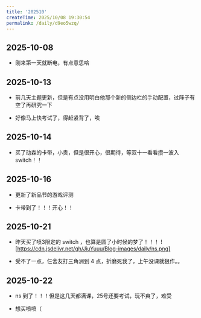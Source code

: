 ```yaml
---
title: '202510'
createTime: 2025/10/08 19:30:54
permalink: /daily/d9eo5wzq/
---
```


## 2025-10-08

- 刚来第一天就断电，有点意思哈

## 2025-10-13

- 前几天主题更新，但是有点没用明白他那个新的侧边栏的手动配置，过阵子有空了再研究一下

- 好像马上快考试了，得赶紧背了，唉

## 2025-10-14

- 买了动森的卡带，小贵，但是很开心，很期待，等双十一看看攒一波入switch！！

## 2025-10-16

- 更新了新品节的游戏评测

- 卡带到了！！！开心！！

## 2025-10-21

- 昨天买了喷3限定的 switch ，也算是圆了小时候的梦了！！！
![https://cdn.jsdelivr.net/gh/JiuYuuu/Blog-images/daily/ns.png]

- 受不了一点，仨舍友打三角洲到 4 点，折磨死我了，上午没课就狠作。。

## 2025-10-22

- ns 到了！！！但是这几天都满课，25号还要考试，玩不爽了，难受

- 想买喷喷（